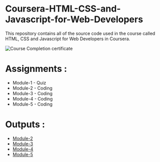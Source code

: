 # Coursera-HTML-CSS-and-Javascript-for-Web-Developers

This repository contains all of the source code used in the course called HTML, CSS and Javascript for Web Developers in Coursera.

![Course Completion certificate](https://github.com/siddartha19/Coursera-HTML-CSS-and-Javascript-for-Web-Developers/blob/master/Certificate.PNG)


# Assignments :

* Module-1 - Quiz 
* Module-2 - Coding
* Module-3 - Coding
* Module-4 - Coding
* Module-5 - Coding


# Outputs :

* [Module-2](https://mavericketoff.github.io/CourseraWeb/Assignments/module-2/index.html)
* [Module-3](https://mavericketoff.github.io/CourseraWeb//Assignments/module-3/index.html)
* [Module-4](https://mavericketoff.github.io/CourseraWeb//Assignments/module-4/index.html)
* [Module-5](https://mavericketoff.github.io/CourseraWeb//Assignments/module-5/index.html)
